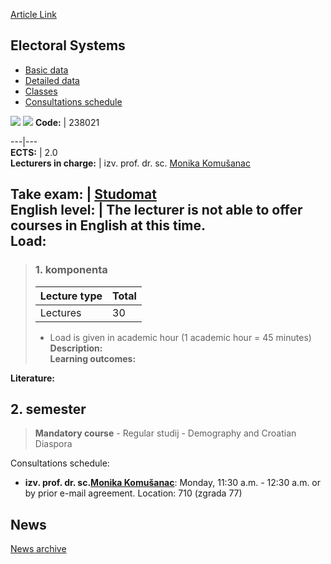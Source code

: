 [Article Link](https://www.fhs.hr/en/course/elesys)

## Electoral Systems
  * [Basic data](https://www.fhs.hr/en/course/elesys#v1id-523771_973057_1_0 "Basic data")
  * [Detailed data](https://www.fhs.hr/en/course/elesys#v1id-523771_973057_1_1 "Detailed data")
  * [Classes](https://www.fhs.hr/en/course/elesys#v1id-523771_973057_1_2 "Classes")
  * [Consultations schedule](https://www.fhs.hr/en/course/elesys#v1id-523771_973057_1_3 "Consultations schedule")


[![](https://www.fhs.hr/img/flags/gif/hr.gif)](https://www.fhs.hr/predmet/izbsus) [![](https://www.fhs.hr/img/flags/gif/gb.gif)](https://www.fhs.hr/en/course/elesys)
**Code:** |  238021  
  
---|---  
**ECTS:** |  2.0   
**Lecturers in charge:** |  izv. prof. dr. sc. [Monika Komušanac](https://www.fhs.hr/staff/monika.komusanac)   
  
**Take exam:** |  [Studomat](http://www.isvu.hr/studomat)  
**English level:** |  The lecturer is not able to offer courses in English at this time.   
**Load:**  
---  
> ### 1. komponenta
> | Lecture type | Total  
> ---|---  
> Lectures | 30  
> * Load is given in academic hour (1 academic hour = 45 minutes)   
**Description:**  
> **Learning outcomes:**  

  
**Literature:**  

  
**2. semester**  
---  
> **Mandatory course** - Regular studij - Demography and Croatian Diaspora  
>   
Consultations schedule: 
  * **izv. prof. dr. sc.[Monika Komušanac](https://www.fhs.hr/staff/monika.komusanac)**: 
Monday, 11:30 a.m. - 12:30 a.m. or by prior e-mail agreement.
Location: 710 (zgrada 77) 


## News
[News archive](https://www.fhs.hr/en/course/elesys?@=21j09#news_122403 "News archive")
